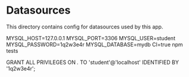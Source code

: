 # Datasources

This directory contains config for datasources used by this app.



MYSQL_HOST=127.0.0.1 MYSQL_PORT=3306 MYSQL_USER=student MYSQL_PASSWORD=1q2w3e4r MYSQL_DATABASE=mydb CI=true npm tests




GRANT ALL PRIVILEGES ON *.* TO 'student'@'localhost' IDENTIFIED BY '1q2w3e4r';



